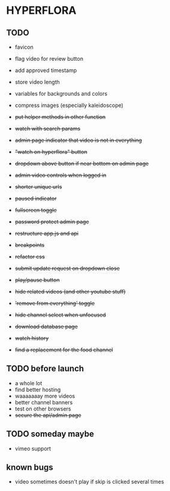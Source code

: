 # HYPERFLORA

## TODO
- favicon
- flag video for review button
- add approved timestamp
- store video length
- variables for backgrounds and colors
- compress images (especially kaleidoscope)

- ~~put helper methods in other function~~
- ~~watch with search params~~
- ~~admin page indicator that video is not in everything~~
- ~~"watch on hyperflora" button~~
- ~~dropdown above button if near bottom on admin page~~
- ~~admin video controls when logged in~~
- ~~shorter unique urls~~
- ~~paused indicator~~
- ~~fullscreen toggle~~
- ~~password protect admin page~~
- ~~restructure app.js and api~~
- ~~breakpoints~~
- ~~refactor css~~
- ~~submit update request on dropdown close~~
- ~~play/pause button~~
- ~~hide related videos (and other youtube stuff)~~
- ~~'remove from everything' toggle~~
- ~~hide channel select when unfocused~~
- ~~download database page~~
- ~~watch history~~
- ~~find a replacement for the food channel~~

## TODO before launch
- a whole lot
- find better hosting
- waaaaaaay more videos
- better channel banners
- test on other browsers
- ~~secure the api/admin page~~

## TODO someday maybe
- vimeo support

## known bugs
- video sometimes doesn't play if skip is clicked several times
